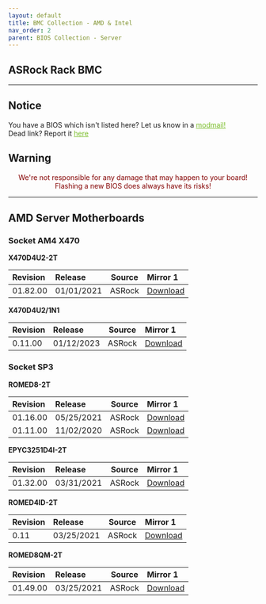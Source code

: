 ```yaml
---
layout: default
title: BMC Collection - AMD & Intel
nav_order: 2
parent: BIOS Collection - Server
---
```

## ASRock Rack BMC

***

## Notice
You have a BIOS which isn't listed here? Let us know in a <a style="color:#79bd28" href="https://www.reddit.com/message/compose?to=%2Fr%2FASRock" target="_blank">modmail!</a>  
Dead link? Report it <a style="color:#79bd28" href="https://forms.gle/ApqAN72vS6sxzFnm7" target="_blank">here</a>  

## Warning
<p style="color:#840000;text-align:center">We're not responsible for any damage that may happen to your board! Flashing a new BIOS does always have its risks!</p>

***

## **AMD Server Motherboards**

### **Socket AM4 X470**

**X470D4U2-2T**

Revision|Release|Source|Mirror 1
:--|:--|:--:|:--
01.82.00|01/01/2021|ASRock|[Download](https://drive.google.com/file/d/1E5_K43vVA3NIlu7hi0-02dve-oNVhj_9/view?usp=sharing)

**X470D4U2/1N1**

Revision|Release|Source|Mirror 1
:--|:--|:--:|:--
0.11.00|01/12/2023|ASRock|[Download](https://drive.google.com/file/d/18Aza06TBKuA12W-GJmxGGJN0qOFBOufw/view?usp=sharing)

### **Socket SP3**

**ROMED8-2T**

Revision|Release|Source|Mirror 1
:--|:--|:--:|:--
01.16.00|05/25/2021|ASRock|[Download](https://drive.google.com/file/d/12oolJxZSZIynamTuaZWGLMZ1ATYtHP5t/view?usp=sharing)
01.11.00|11/02/2020|ASRock|[Download](https://drive.google.com/file/d/1ns_eyMt8PZqS9VRQrsbnmYzcS9lBbh-y/view?usp=sharing)

**EPYC3251D4I-2T**

Revision|Release|Source|Mirror 1
:--|:--|:--:|:--
01.32.00|03/31/2021|ASRock|[Download](https://drive.google.com/file/d/12S9G0cLfqEDHCpvfrqX_5OD_ma6MuhTn/view?usp=sharing)

**ROMED4ID-2T**

Revision|Release|Source|Mirror 1
:--|:--|:--:|:--
0.11|03/25/2021|ASRock|[Download](https://drive.google.com/file/d/1IITYZ8BL1HGiAjtAKQk4e7AbgxmZmtC0/view?usp=sharing)

**ROMED8QM-2T**

Revision|Release|Source|Mirror 1
:--|:--|:--:|:--
01.49.00|03/25/2021|ASRock|[Download](https://drive.google.com/file/d/16HylOPghVYjSa3TF1cYHuRk3Bml51gkA/view?usp=sharing)